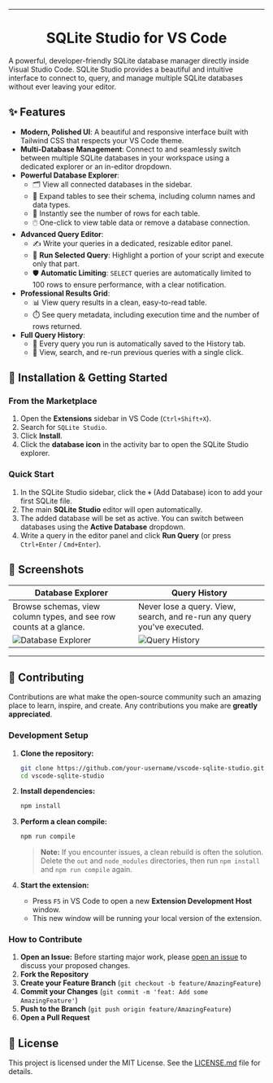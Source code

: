 
---

<h1 align="center">
  SQLite Studio for VS Code
</h1>
 A powerful, developer-friendly SQLite database manager directly inside Visual Studio Code.
SQLite Studio provides a beautiful and intuitive interface to connect to, query, and manage multiple SQLite databases without ever leaving your editor. 

## ✨ Features

-   **Modern, Polished UI**: A beautiful and responsive interface built with Tailwind CSS that respects your VS Code theme.
-   **Multi-Database Management**: Connect to and seamlessly switch between multiple SQLite databases in your workspace using a dedicated explorer or an in-editor dropdown.
-   **Powerful Database Explorer**:
    -   🗂️ View all connected databases in the sidebar.
    -   👀 Expand tables to see their schema, including column names and data types.
    -   🔢 Instantly see the number of rows for each table.
    -   🖱️ One-click to view table data or remove a database connection.
-   **Advanced Query Editor**:
    -   ✍️ Write your queries in a dedicated, resizable editor panel.
    -   🎯 **Run Selected Query**: Highlight a portion of your script and execute only that part.
    -   🛡️ **Automatic Limiting**: `SELECT` queries are automatically limited to 100 rows to ensure performance, with a clear notification.
-   **Professional Results Grid**:
    -   📊 View query results in a clean, easy-to-read table.
    -   ⏱️ See query metadata, including execution time and the number of rows returned.
-   **Full Query History**:
    -   📜 Every query you run is automatically saved to the History tab.
    -   🔄 View, search, and re-run previous queries with a single click.

## 🚀 Installation & Getting Started

### From the Marketplace

1.  Open the **Extensions** sidebar in VS Code (`Ctrl+Shift+X`).
2.  Search for `SQLite Studio`.
3.  Click **Install**.
4.  Click the **database icon** in the activity bar to open the SQLite Studio explorer.

### Quick Start

1.  In the SQLite Studio sidebar, click the **`+`** (Add Database) icon to add your first SQLite file.
2.  The main **SQLite Studio** editor will open automatically.
3.  The added database will be set as active. You can switch between databases using the **Active Database** dropdown.
4.  Write a query in the editor panel and click **Run Query** (or press `Ctrl+Enter` / `Cmd+Enter`).

## 📸 Screenshots

| Database Explorer                                                                                                      | Query History                                                                                              |
| ---------------------------------------------------------------------------------------------------------------------- | ---------------------------------------------------------------------------------------------------------- |
| Browse schemas, view column types, and see row counts at a glance.                                                     | Never lose a query. View, search, and re-run any query you've executed.                                    |
| <!-- ACTION: Replace with screenshot of sidebar --> <img src="./images/screenshot-sidebar.png" alt="Database Explorer"> | <!-- ACTION: Replace with screenshot of history tab --> <img src="./images/screenshot-history.png" alt="Query History"> |

---

## 🤝 Contributing

Contributions are what make the open-source community such an amazing place to learn, inspire, and create. Any contributions you make are **greatly appreciated**.

### Development Setup

1.  **Clone the repository:**
    ```bash
    git clone https://github.com/your-username/vscode-sqlite-studio.git
    cd vscode-sqlite-studio
    ```

2.  **Install dependencies:**
    ```bash
    npm install
    ```

3.  **Perform a clean compile:**
    ```bash
    npm run compile
    ```
    > **Note:** If you encounter issues, a clean rebuild is often the solution. Delete the `out` and `node_modules` directories, then run `npm install` and `npm run compile` again.

4.  **Start the extension:**
    -   Press `F5` in VS Code to open a new **Extension Development Host** window.
    -   This new window will be running your local version of the extension.

### How to Contribute

1.  **Open an Issue:** Before starting major work, please [open an issue](https://github.com/your-username/vscode-sqlite-studio/issues) to discuss your proposed changes.
2.  **Fork the Repository**
3.  **Create your Feature Branch** (`git checkout -b feature/AmazingFeature`)
4.  **Commit your Changes** (`git commit -m 'feat: Add some AmazingFeature'`)
5.  **Push to the Branch** (`git push origin feature/AmazingFeature`)
6.  **Open a Pull Request**

## 📝 License

This project is licensed under the MIT License. See the [LICENSE.md](LICENSE.md) file for details.